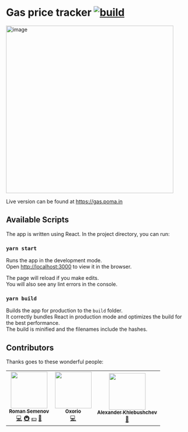 # Gas price tracker [![build](https://github.com/poma/gas-tracker-ui/actions/workflows/build.yml/badge.svg)](https://github.com/poma/gas-tracker-ui/actions/workflows/build.yml)

<img width="458" alt="image" src="https://user-images.githubusercontent.com/2109710/158978962-5aab5bdd-a680-441f-877e-6078d5ceb799.png">

Live version can be found at https://gas.poma.in

## Available Scripts

The app is written using React. In the project directory, you can run:

### `yarn start`

Runs the app in the development mode.\
Open [http://localhost:3000](http://localhost:3000) to view it in the browser.

The page will reload if you make edits.\
You will also see any lint errors in the console.

### `yarn build`

Builds the app for production to the `build` folder.\
It correctly bundles React in production mode and optimizes the build for the best performance.\
The build is minified and the filenames include the hashes.

## Contributors

Thanks goes to these wonderful people:

<!-- ALL-CONTRIBUTORS-LIST:START - Do not remove or modify this section -->
<!-- prettier-ignore-start -->
<!-- markdownlint-disable -->
<table>
  <tr>
    <td align="center"><a href="https://github.com/poma"><img src="https://avatars.githubusercontent.com/u/2109710?v=4?s=100" width="100px;" alt=""/><br /><sub><b>Roman Semenov</b></sub></a><br /><a href="#backend-poma" title="Backend">💻</a> <a href="#infra-poma" title="Infrastructure (Hosting, Build-Tools, etc)">🚇</a> <a href="#financial-poma" title="Financial">💵</a> <a href="#design-poma" title="Design">🎨</a></td>
    <td align="center"><a href="https://oxor.io"><img src="https://avatars.githubusercontent.com/u/53340101?v=4?s=100" width="100px;" alt=""/><br /><sub><b>Oxorio</b></sub></a><br /><a href="https://github.com/poma/gas-tracker-ui/commits?author=oxor-io" title="Code">💻</a></td>
    <td align="center"><a href="https://fomalhaut.su/"><img src="https://avatars.githubusercontent.com/u/6025172?v=4?s=100" width="100px;" alt=""/><br /><sub><b>Alexander Khlebushchev</b></sub></a><br /><a href="#prediction-fomalhaut88" title="Price prediction engine">🧠</a></td>
  </tr>
</table>

<!-- markdownlint-restore -->
<!-- prettier-ignore-end -->

<!-- ALL-CONTRIBUTORS-LIST:END -->
